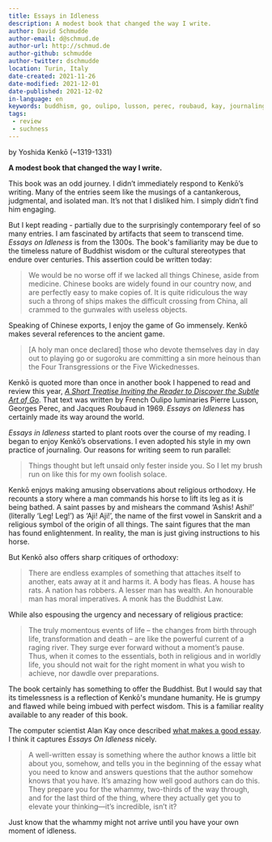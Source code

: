 ```yaml
---
title: Essays in Idleness
description: A modest book that changed the way I write.
author: David Schmudde
author-email: d@schmud.de
author-url: http://schmud.de
author-github: schmudde
author-twitter: dschmudde
location: Turin, Italy
date-created: 2021-11-26
date-modified: 2021-12-01
date-published: 2021-12-02
in-language: en
keywords: buddhism, go, oulipo, lusson, perec, roubaud, kay, journaling
tags:
 - review
 - suchness
---
```


by Yoshida Kenkō (~1319-1331)

**A modest book that changed the way I write.**

This book was an odd journey. I didn’t immediately respond to Kenkō’s writing. Many of the entries seem like the musings of a cantankerous, judgmental, and isolated man. It’s not that I disliked him. I simply didn’t find him engaging.

But I kept reading - partially due to the surprisingly contemporary feel of so many entries. I am fascinated by artifacts that seem to transcend time. *Essays on Idleness* is from the 1300s. The book's familiarity may be due to the timeless nature of Buddhist wisdom or the cultural stereotypes that endure over centuries. This assertion could be written today:

> We would be no worse off if we lacked all things Chinese, aside from medicine. Chinese books are widely found in our country now, and are perfectly easy to make copies of. It is quite ridiculous the way such a throng of ships makes the difficult crossing from China, all crammed to the gunwales with useless objects.

Speaking of Chinese exports, I enjoy the game of Go immensely. Kenkō makes several references to the ancient game.

> [A holy man once declared] those who devote themselves day in day out to playing go or sugoroku are committing a sin more heinous than the Four Transgressions or the Five Wickednesses.

Kenkō is quoted more than once in another book I happened to read and review this year, [*A Short Treatise Inviting the Reader to Discover the Subtle Art of Go*](subtle-art-of-go.html). That text was written by French Oulipo luminaries Pierre Lusson, Georges Perec, and Jacques Roubaud in 1969. *Essays on Idleness* has certainly made its way around the world.

*Essays in Idleness* started to plant roots over the course of my reading. I began to enjoy Kenkō’s observations. I even adopted his style in my own practice of journaling. Our reasons for writing seem to run parallel:

> Things thought but left unsaid only fester inside you. So I let my brush run on like this for my own foolish solace.

Kenkō enjoys making amusing observations about religious orthodoxy. He recounts a story where a man commands his horse to lift its leg as it is being bathed. A saint passes by and mishears the command ‘Ashis! Ashi!’ (literally ‘Leg! Leg!’) as ‘Aji! Aji!’, the name of the first vowel in Sanskrit and a religious symbol of the origin of all things. The saint figures that the man has found enlightenment. In reality, the man is just giving instructions to his horse.

But Kenkō also offers sharp critiques of orthodoxy:

> There are endless examples of something that attaches itself to another, eats away at it and harms it. A body has fleas. A house has rats. A nation has robbers. A lesser man has wealth. An honourable man has moral imperatives. A monk has the Buddhist Law.

While also espousing the urgency and necessary of religious practice:

> The truly momentous events of life – the changes from birth through life, transformation and death – are like the powerful current of a raging river. They surge ever forward without a moment’s pause. Thus, when it comes to the essentials, both in religious and in worldly life, you should not wait for the right moment in what you wish to achieve, nor dawdle over preparations.

The book certainly has something to offer the Buddhist. But I would say that its timelessness is a reflection of Kenkō's mundane humanity. He is grumpy and flawed while being imbued with perfect wisdom. This is a familiar reality available to any reader of this book.

The computer scientist Alan Kay once described [what makes a good essay](https://www.fastcompany.com/40435064/what-alan-kay-thinks-about-the-iphone-and-technology-now). I think it captures *Essays On Idleness* nicely.

> A well-written essay is something where the author knows a little bit about you, somehow, and tells you in the beginning of the essay what you need to know and answers questions that the author somehow knows that you have. It’s amazing how well good authors can do this. They prepare you for the whammy, two-thirds of the way through, and for the last third of the thing, where they actually get you to elevate your thinking—it’s incredible, isn’t it?

Just know that the whammy might not arrive until you have your own moment of idleness.
